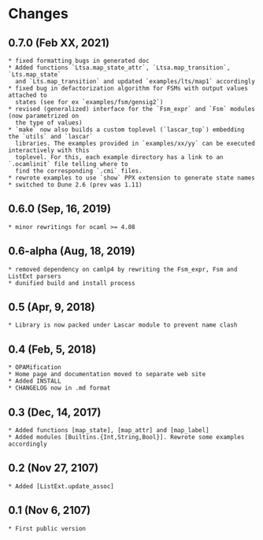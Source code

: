 # Changes

## 0.7.0 (Feb XX, 2021)
    * fixed formatting bugs in generated doc 
    * Added functions `Ltsa.map_state_attr`, `Ltsa.map_transition`, `Lts.map_state`
      and `Lts.map_transition` and updated `examples/lts/map1` accordingly
    * fixed bug in defactorization algorithm for FSMs with output values attached to
      states (see for ex `examples/fsm/gensig2`)
    * revised (generalized) interface for the `Fsm_expr` and `Fsm` modules (now parametrized on
      the type of values)
    * `make` now also builds a custom toplevel (`lascar_top`) embedding the `utils` and `lascar`
      libraries. The examples provided in `examples/xx/yy` can be executed interactively with this
      toplevel. For this, each example directory has a link to an `.ocamlinit` file telling where to
      find the corresponding `.cmi` files.
    * rewrote examples to use `show` PPX extension to generate state names
    * switched to Dune 2.6 (prev was 1.11)

## 0.6.0 (Sep, 16, 2019)
    * minor rewritings for ocaml >= 4.08

## 0.6-alpha (Aug, 18, 2019)
    * removed dependency on camlp4 by rewriting the Fsm_expr, Fsm and ListExt parsers
    * dunified build and install process
    
## 0.5 (Apr, 9, 2018)
	* Library is now packed under Lascar module to prevent name clash
    
## 0.4 (Feb, 5, 2018)
	* OPAMification
	* Home page and documentation moved to separate web site
	* Added INSTALL
	* CHANGELOG now in .md format
	
## 0.3 (Dec, 14, 2017)
	* Added functions [map_state], [map_attr] and [map_label]
	* Added modules [Builtins.{Int,String,Bool}]. Rewrote some examples accordingly
	
## 0.2 (Nov 27, 2107)
    * Added [ListExt.update_assoc]
	
## 0.1 (Nov 6, 2107)
    * First public version
